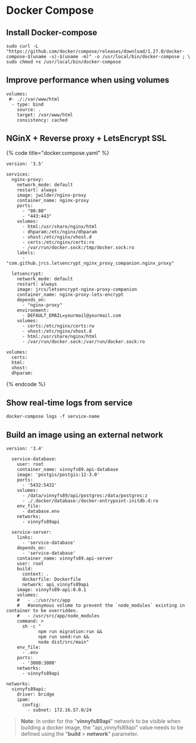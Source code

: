 # Docker Compose

## Install Docker-compose

```text
sudo curl -L "https://github.com/docker/compose/releases/download/1.27.0/docker-compose-$(uname -s)-$(uname -m)" -o /usr/local/bin/docker-compose ; \
sudo chmod +x /usr/local/bin/docker-compose
```

## Improve performance when using volumes

```text
volumes:
 #- ./:/var/www/html
  - type: bind
    source: .
    target: /var/www/html
    consistency: cached
```

## NGinX + Reverse proxy + LetsEncrypt SSL

{% code title="docker.compose.yaml" %}
```text
version: '3.5'

services:
  nginx-proxy:
    network_mode: default
    restart: always
    image: jwilder/nginx-proxy
    container_name: nginx-proxy
    ports:
      - "80:80"
      - "443:443"
    volumes:
      - html:/usr/share/nginx/html
      - dhparam:/etc/nginx/dhparam
      - vhost:/etc/nginx/vhost.d
      - certs:/etc/nginx/certs:ro
      - /var/run/docker.sock:/tmp/docker.sock:ro
    labels:
      - "com.github.jrcs.letsencrypt_nginx_proxy_companion.nginx_proxy"

  letsencrypt:
    network_mode: default
    restart: always
    image: jrcs/letsencrypt-nginx-proxy-companion
    container_name: nginx-proxy-lets-encrypt
    depends_on:
      - "nginx-proxy"
    environment:
      - DEFAULT_EMAIL=yourmail@yourmail.com
    volumes:
      - certs:/etc/nginx/certs:rw
      - vhost:/etc/nginx/vhost.d
      - html:/usr/share/nginx/html
      - /var/run/docker.sock:/var/run/docker.sock:ro

volumes:
  certs:
  html:
  vhost:
  dhparam:
```
{% endcode %}

## Show real-time logs from service

```text
docker-compose logs -f service-name
```

## Build an image using an external network

```text
version: '3.4'

  service-database:
    user: root
    container_name: vinnyfs89.api-database
    image: 'postgis/postgis:12-3.0'
    ports:
      - '5432:5432'
    volumes:
      - /data/vinnyfs89/api/postgres:/data/postgres:z
      - ./.docker/database:/docker-entrypoint-initdb.d:ro
    env_file:
      - database.env
    networks:
      - vinnyfs89api

  service-server:
    links:
      - 'service-database'
    depends_on:
      - 'service-database'
    container_name: vinnyfs89.api-server
    user: root
    build:
      context: .
      dockerfile: Dockerfile
      network: api_vinnyfs89api
    image: vinnyfs89-api:0.0.1
    volumes:
    #   - .:/usr/src/app
    #   #anonymous volume to prevent the `node_modules` existing in container to be overridden.
    #   - /usr/src/app/node_modules
    command: >
      sh -c "
            npm run migration:run && 
            npm run seed:run &&
            node dist/src/main"
    env_file:
      - .env
    ports:
      - '3000:3000'
    networks:
      - vinnyfs89api

networks:
  vinnyfs89api:
    driver: bridge
    ipam:
      config:
        - subnet: 172.16.57.0/24

```

> **Note**: In order for the "**vinnyfs89api**" network to be visible when building a docker image, the "api\_vinnyfs89api" value needs to be defined using the "**build** &gt; **network**" parameter.

